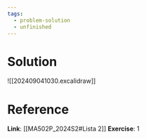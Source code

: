 ```yaml
---
tags:
  - problem-solution
  - unfinished
---
```

# Solution
![[202409041030.excalidraw]]

# Reference
**Link**: [[MA502P_2024S2#Lista 2]]
**Exercise**: 1